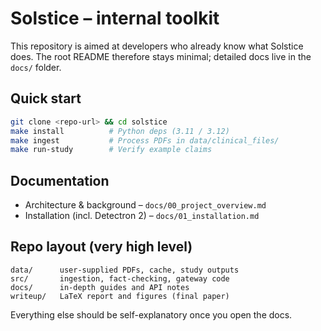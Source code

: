 # Solstice – internal toolkit

This repository is aimed at developers who already know what Solstice does.
The root README therefore stays minimal; detailed docs live in the `docs/`
folder.

## Quick start

```bash
git clone <repo-url> && cd solstice
make install          # Python deps (3.11 / 3.12)
make ingest           # Process PDFs in data/clinical_files/
make run-study        # Verify example claims
```

## Documentation

* Architecture & background – `docs/00_project_overview.md`
* Installation (incl. Detectron 2) – `docs/01_installation.md`

## Repo layout (very high level)

```
data/      user-supplied PDFs, cache, study outputs
src/       ingestion, fact-checking, gateway code
docs/      in-depth guides and API notes
writeup/   LaTeX report and figures (final paper)
```

Everything else should be self-explanatory once you open the docs.

